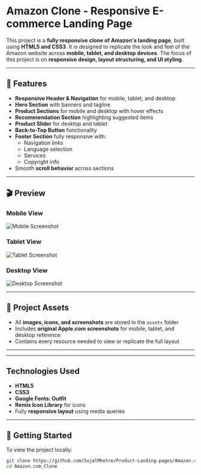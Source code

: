 # Amazon Clone - Responsive E-commerce Landing Page

This project is a **fully responsive clone of Amazon's landing page**, built using **HTML5 and CSS3**. It is designed to replicate the look and feel of the Amazon website across **mobile, tablet, and desktop devices**. The focus of this project is on **responsive design, layout structuring, and UI styling**.

---

## 🚀 Features
- **Responsive Header & Navigation** for mobile, tablet, and desktop
- **Hero Section** with banners and tagline
- **Product Sections** for mobile and desktop with hover effects
- **Recommendation Section** highlighting suggested items
- **Product Slider** for desktop and tablet
- **Back-to-Top Button** functionality
- **Footer Section** fully responsive with:
  - Navigation links
  - Language selection
  - Services
  - Copyright info
- Smooth **scroll behavior** across sections

---

## 🎬 Preview

### Mobile View
![Mobile Screenshot](Assets/Screenshots/mobile_view.png)

### Tablet View
![Tablet Screenshot](Assets/Screenshots/tablet_view.png)

### Desktop View
![Desktop Screenshot](Assets/Screenshots/desktop_view.png)

---

## 📂 Project Assets  

- All **images, icons, and screenshots** are stored in the `assets` folder  
- Includes **original Apple.com screenshots** for mobile, tablet, and desktop reference  
- Contains every resource needed to view or replicate the full layout  

---

---

## Technologies Used
- **HTML5**
- **CSS3**
- **Google Fonts: Outfit**
- **Remix Icon Library** for icons
- Fully **responsive layout** using media queries

---

## 🚀 Getting Started  

To view the project locally:  

```bash
git clone https://github.com/SujalMhetre/Product-Landing-pages/Amazon.com_Clone.git
cd Amazon.com_Clone
